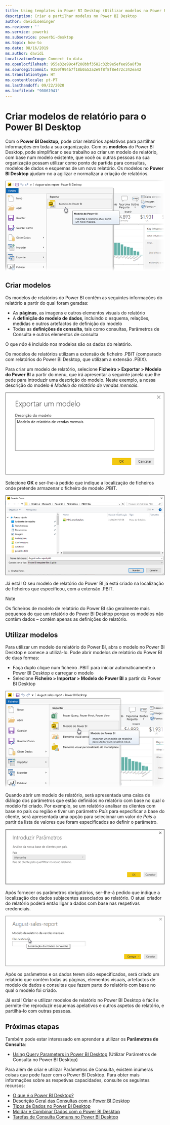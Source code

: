 ```yaml
---
title: Using templates in Power BI Desktop (Utilizar modelos no Power BI Desktop)
description: Criar e partilhar modelos no Power BI Desktop
author: davidiseminger
ms.reviewer: ''
ms.service: powerbi
ms.subservice: powerbi-desktop
ms.topic: how-to
ms.date: 08/16/2019
ms.author: davidi
LocalizationGroup: Connect to data
ms.openlocfilehash: 955e32e99c4f208bbf3582c32b9e5efee95a8f3a
ms.sourcegitcommit: 9350f994b7f18b0a52a2e9f8f8f8e472c342ea42
ms.translationtype: HT
ms.contentlocale: pt-PT
ms.lasthandoff: 09/22/2020
ms.locfileid: "90861941"
---
```

# <a name="create-report-templates-for-power-bi-desktop"></a>Criar modelos de relatório para o Power BI Desktop

Com o **Power BI Desktop,** pode criar relatórios apelativos para partilhar informações em toda a sua organização. Com os **modelos** do Power BI Desktop, pode simplificar o seu trabalho ao criar um modelo de relatório, com base num modelo existente, que você ou outras pessoas na sua organização possam utilizar como ponto de partida para consultas, modelos de dados e esquemas de um novo relatório. Os modelos no **Power BI Desktop** ajudam-no a agilizar e normalizar a criação de relatórios.

![Exportar relatório como modelo](media/desktop-templates/desktop-templates-01.png)

## <a name="creating-templates"></a>Criar modelos

Os modelos de relatórios do Power BI contêm as seguintes informações do relatório a partir do qual foram geradas:

* As **páginas**, as imagens e outros elementos visuais do relatório
* A **definição do modelo de dados**, incluindo o esquema, relações, medidas e outros artefactos de definição do modelo
* Todas as **definições de consulta**, tais como consultas, Parâmetros de Consulta e outros elementos de consulta

O que *não* é incluído nos modelos são os dados do relatório. 

Os modelos de relatórios utilizam a extensão de ficheiro .PBIT (comparado com relatórios do Power BI Desktop, que utilizam a extensão .PBIX). 

Para criar um modelo de relatório, selecione **Ficheiro > Exportar > Modelo do Power BI** a partir do menu, que irá apresentar a seguinte janela que lhe pede para introduzir uma descrição do modelo. Neste exemplo, a nossa descrição do modelo é *Modelo do relatório de vendas mensais*.

![Caixa de diálogo da descrição em Exportar modelo](media/desktop-templates/desktop-templates-02.png)

Selecione **OK** e ser-lhe-á pedido que indique a localização de ficheiros onde pretende armazenar o ficheiro de modelo .PBIT.

![Localização do modelo](media/desktop-templates/desktop-templates-03.png)

Já está! O seu modelo de relatório do Power BI já está criado na localização de ficheiros que especificou, com a extensão .PBIT.

> [!NOTE]
> Os ficheiros de modelo de relatório do Power BI são geralmente mais pequenos do que um relatório do Power BI Desktop porque os modelos não contêm dados – contêm apenas as definições do relatório. 

## <a name="using-templates"></a>Utilizar modelos

Para utilizar um modelo de relatório do Power BI, abra o modelo no Power BI Desktop e comece a utilizá-lo. Pode abrir modelos de relatório do Power BI de duas formas:

* Faça duplo clique num ficheiro .PBIT para iniciar automaticamente o Power BI Desktop e carregar o modelo
* Selecione **Ficheiro > Importar > Modelo do Power BI** a partir do Power BI Desktop

![Importar um modelo](media/desktop-templates/desktop-templates-04.png)

Quando abrir um modelo de relatório, será apresentada uma caixa de diálogo dos parâmetros que estão definidos no relatório com base no qual o modelo foi criado. Por exemplo, se um relatório analisar os clientes com base no país ou região e tiver um parâmetro *País* para especificar a base do cliente, será apresentada uma opção para selecionar um valor de *País* a partir da lista de valores que foram especificados ao definir o parâmetro. 

![Especificar os parâmetros de um modelo](media/desktop-templates/desktop-templates-05a.png)

Após fornecer os parâmetros obrigatórios, ser-lhe-á pedido que indique a localização dos dados subjacentes associados ao relatório. O atual criador do relatório poderá então ligar a dados com base nas respetivas credenciais.

![Especificar a localização de dados de um modelo](media/desktop-templates/desktop-templates-05.png)

Após os parâmetros e os dados terem sido especificados, será criado um relatório que contém todas as páginas, elementos visuais, artefactos de modelo de dados e consultas que fazem parte do relatório com base no qual o modelo foi criado. 

Já está! Criar e utilizar modelos de relatório no Power BI Desktop é fácil e permite-lhe reproduzir esquemas apelativos e outros aspetos do relatório, e partilhá-lo com outras pessoas.

## <a name="next-steps"></a>Próximas etapas
Também pode estar interessado em aprender a utilizar os **Parâmetros de Consulta**:
* [Using Query Parameters in Power BI Desktop](/power-query/power-query-query-parameters) (Utilizar Parâmetros de Consulta no Power BI Desktop)

Para além de criar e utilizar Parâmetros de Consulta, existem inúmeras coisas que pode fazer com o Power BI Desktop. Para obter mais informações sobre as respetivas capacidades, consulte os seguintes recursos:

* [O que é o Power BI Desktop?](../fundamentals/desktop-what-is-desktop.md)
* [Descrição Geral das Consultas com o Power BI Desktop](../transform-model/desktop-query-overview.md)
* [Tipos de Dados no Power BI Desktop](../connect-data/desktop-data-types.md)
* [Moldar e Combinar Dados com o Power BI Desktop](../connect-data/desktop-shape-and-combine-data.md)
* [Tarefas de Consulta Comuns no Power BI Desktop](../transform-model/desktop-common-query-tasks.md)